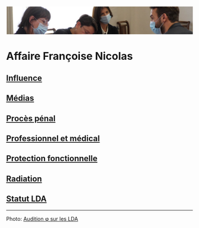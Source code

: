 ![image-mise-en-avant](../_aux/phi-strip.png)

# Affaire Françoise Nicolas

## [Influence](./influence.md)
## [Médias](./medias.md)
## [Procès pénal](./aplogan.md)
## [Professionnel et médical](./promed.md)
## [Protection fonctionnelle](./pf.md)
## [Radiation](./radiation.md)
## [Statut LDA](./reqlda.md)

---
Photo: [Audition φ sur les LDA](https://github.com/francoise-nicolas/audition-phi)
